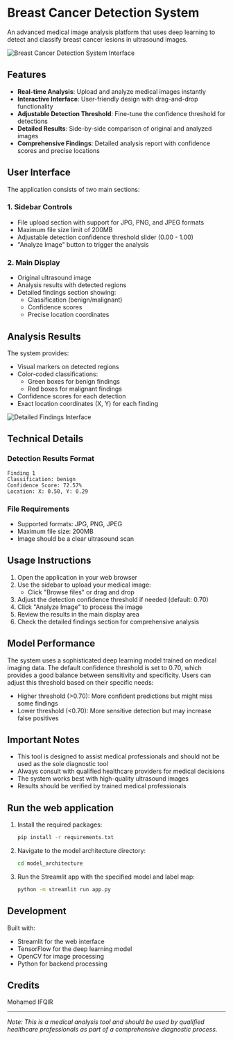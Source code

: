 # Breast Cancer Detection System

An advanced medical image analysis platform that uses deep learning to detect and classify breast cancer lesions in ultrasound images.

![Breast Cancer Detection System Interface](screenshot1.png)

## Features

- **Real-time Analysis**: Upload and analyze medical images instantly
- **Interactive Interface**: User-friendly design with drag-and-drop functionality
- **Adjustable Detection Threshold**: Fine-tune the confidence threshold for detections
- **Detailed Results**: Side-by-side comparison of original and analyzed images
- **Comprehensive Findings**: Detailed analysis report with confidence scores and precise locations

## User Interface

The application consists of two main sections:

### 1. Sidebar Controls
- File upload section with support for JPG, PNG, and JPEG formats
- Maximum file size limit of 200MB
- Adjustable detection confidence threshold slider (0.00 - 1.00)
- "Analyze Image" button to trigger the analysis

### 2. Main Display
- Original ultrasound image
- Analysis results with detected regions
- Detailed findings section showing:
  - Classification (benign/malignant)
  - Confidence scores
  - Precise location coordinates

## Analysis Results

The system provides:
- Visual markers on detected regions
- Color-coded classifications:
  - Green boxes for benign findings
  - Red boxes for malignant findings
- Confidence scores for each detection
- Exact location coordinates (X, Y) for each finding

![Detailed Findings Interface](screenshot2.png)

## Technical Details

### Detection Results Format
```
Finding 1
Classification: benign
Confidence Score: 72.57%
Location: X: 0.50, Y: 0.29
```

### File Requirements
- Supported formats: JPG, PNG, JPEG
- Maximum file size: 200MB
- Image should be a clear ultrasound scan

## Usage Instructions

1. Open the application in your web browser
2. Use the sidebar to upload your medical image:
   - Click "Browse files" or drag and drop
3. Adjust the detection confidence threshold if needed (default: 0.70)
4. Click "Analyze Image" to process the image
5. Review the results in the main display area
6. Check the detailed findings section for comprehensive analysis

## Model Performance

The system uses a sophisticated deep learning model trained on medical imaging data. The default confidence threshold is set to 0.70, which provides a good balance between sensitivity and specificity. Users can adjust this threshold based on their specific needs:
- Higher threshold (>0.70): More confident predictions but might miss some findings
- Lower threshold (<0.70): More sensitive detection but may increase false positives

## Important Notes

- This tool is designed to assist medical professionals and should not be used as the sole diagnostic tool
- Always consult with qualified healthcare providers for medical decisions
- The system works best with high-quality ultrasound images
- Results should be verified by trained medical professionals

## Run the web application

1. Install the required packages:
    ```bash
    pip install -r requirements.txt
    ```

2. Navigate to the model architecture directory:
    ```bash
    cd model_architecture
    ```

3. Run the Streamlit app with the specified model and label map:
    ```bash
    python -m streamlit run app.py
    ```


## Development

Built with:
- Streamlit for the web interface
- TensorFlow for the deep learning model
- OpenCV for image processing
- Python for backend processing

## Credits

Mohamed IFQIR

---

*Note: This is a medical analysis tool and should be used by qualified healthcare professionals as part of a comprehensive diagnostic process.*
